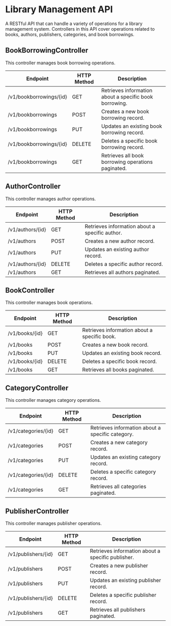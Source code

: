 # Library Management API


A RESTful API that can handle a variety of operations for a library management system. Controllers in this API cover operations related to books, authors, publishers, categories, and book borrowings. 

## BookBorrowingController

This controller manages book borrowing operations.

| Endpoint                           | HTTP Method | Description                                           |
|-----------------------------------|-------------|-------------------------------------------------------|
| /v1/bookborrowings/{id}                  | GET         | Retrieves information about a specific book borrowing.|
| /v1/bookborrowings                       | POST        | Creates a new book borrowing record.                  |
| /v1/bookborrowings                       | PUT        | Updates an existing book borrowing record.            |
| /v1/bookborrowings/{id}                  | DELETE      | Deletes a specific book borrowing record.             |
| /v1/bookborrowings                       | GET         | Retrieves all book borrowing operations paginated.    |

## AuthorController

This controller manages author operations.

| Endpoint                           | HTTP Method | Description                                           |
|-----------------------------------|-------------|-------------------------------------------------------|
| /v1/authors/{id}                  | GET         | Retrieves information about a specific author.        |
| /v1/authors                       | POST        | Creates a new author record.                          |
| /v1/authors                       | PUT         | Updates an existing author record.                    |
| /v1/authors/{id}                  | DELETE      | Deletes a specific author record.                     |
| /v1/authors                       | GET         | Retrieves all authors paginated.                      |

## BookController

This controller manages book operations.

| Endpoint                           | HTTP Method | Description                                           |
|-----------------------------------|-------------|-------------------------------------------------------|
| /v1/books/{id}                    | GET         | Retrieves information about a specific book.          |
| /v1/books                         | POST        | Creates a new book record.                            |
| /v1/books                         | PUT         | Updates an existing book record.                      |
| /v1/books/{id}                    | DELETE      | Deletes a specific book record.                       |
| /v1/books                         | GET         | Retrieves all books paginated.                        |

## CategoryController

This controller manages category operations.

| Endpoint                           | HTTP Method | Description                                           |
|-----------------------------------|-------------|-------------------------------------------------------|
| /v1/categories/{id}               | GET         | Retrieves information about a specific category.      |
| /v1/categories                    | POST        | Creates a new category record.                        |
| /v1/categories                    | PUT        | Updates an existing category record.                  |
| /v1/categories/{id}               | DELETE      | Deletes a specific category record.                   |
| /v1/categories                    | GET         | Retrieves all categories paginated.                   |

## PublisherController

This controller manages publisher operations.

| Endpoint                           | HTTP Method | Description                                           |
|-----------------------------------|-------------|-------------------------------------------------------|
| /v1/publishers/{id}               | GET         | Retrieves information about a specific publisher.     |
| /v1/publishers                    | POST        | Creates a new publisher record.                       |
| /v1/publishers                    | PUT         | Updates an existing publisher record.                 |
| /v1/publishers/{id}               | DELETE      | Deletes a specific publisher record.                  |
| /v1/publishers                    | GET         | Retrieves all publishers paginated.                   |

